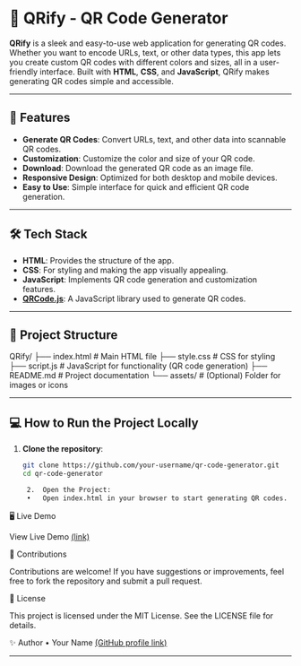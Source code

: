 # 📱 QRify - QR Code Generator

**QRify** is a sleek and easy-to-use web application for generating QR codes. Whether you want to encode URLs, text, or other data types, this app lets you create custom QR codes with different colors and sizes, all in a user-friendly interface. Built with **HTML**, **CSS**, and **JavaScript**, QRify makes generating QR codes simple and accessible.

---

## 🚀 Features

- **Generate QR Codes**: Convert URLs, text, and other data into scannable QR codes.
- **Customization**: Customize the color and size of your QR code.
- **Download**: Download the generated QR code as an image file.
- **Responsive Design**: Optimized for both desktop and mobile devices.
- **Easy to Use**: Simple interface for quick and efficient QR code generation.

---

## 🛠️ Tech Stack

- **HTML**: Provides the structure of the app.
- **CSS**: For styling and making the app visually appealing.
- **JavaScript**: Implements QR code generation and customization features.
- **[QRCode.js](https://github.com/davidshimjs/qrcodejs)**: A JavaScript library used to generate QR codes.

---

## 📂 Project Structure

QRify/
├── index.html       # Main HTML file
├── style.css        # CSS for styling
├── script.js        # JavaScript for functionality (QR code generation)
├── README.md        # Project documentation
└── assets/          # (Optional) Folder for images or icons

---

## 💻 How to Run the Project Locally

1. **Clone the repository**:
   ```bash
   git clone https://github.com/your-username/qr-code-generator.git
   cd qr-code-generator

	2.	Open the Project:
	•	Open index.html in your browser to start generating QR codes.

🖥️ Live Demo

View Live Demo
[(link)](aditya2006p.github.io/QRify-QR-Code-Generator/)

🤝 Contributions

Contributions are welcome! If you have suggestions or improvements, feel free to fork the repository and submit a pull request.

📜 License

This project is licensed under the MIT License. See the LICENSE file for details.

✨ Author
	•	Your Name
[(GitHub profile link)](https://github.com/Aditya2006p)

---
